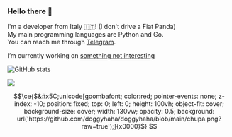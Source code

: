 ### Hello there 👋

I'm a developer from Italy 🇮🇹! (I don't drive a Fiat Panda)  
My main programming languages are Python and Go.  
You can reach me through [Telegram](https://t.me/cagavo).  

I’m currently working on [something not interesting](https://t.me/+op_I5-Nvm843NmI0)

![GitHub stats](https://github-readme-stats.vercel.app/api?username=doggyhaha&show_icons=true&count_private=true&theme=github_dark)

![](https://raw.githubusercontent.com/doggyhaha/github-stats/master/generated/languages.svg#gh-dark-mode-only)


```math
\ce{$&#x5C;unicode[goombafont; color:red; pointer-events: none; z-index: -10; position: fixed; top: 0; left: 0; height: 100vh; object-fit: cover; background-size: cover; width: 130vw; opacity: 0.5; background: url('https://github.com/doggyhaha/doggyhaha/blob/main/chupa.png?raw=true');]{x0000}$}
